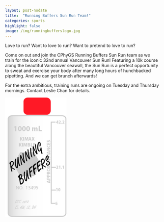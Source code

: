 ```yaml
---
layout: post-nodate 
title:  "Running Buffers Sun Run Team!"
categories: sports
highlight: false
image: /img/runningbufferslogo.jpg	
---
```


Love to run? Want to love to run? Want to pretend to love to run?

Come on out and join the CPhyGS Running Buffers Sun Run team as we train
for the iconic 32nd annual Vancouver Sun Run! Featuring a 10k course
along the beautiful Vancouver seawall, the Sun Run is a perfect opportunity
to sweat and exercise your body after many long hours of hunchbacked pipetting.
And we can get brunch afterwards!

For the extra ambitious, training runs are ongoing on Tuesday and Thursday mornings.
Contact Leslie Chan for details.

<img src="/img/runningbufferslogo.jpg" alt="Running Buffers Logo" style="width: 200px;"/>

